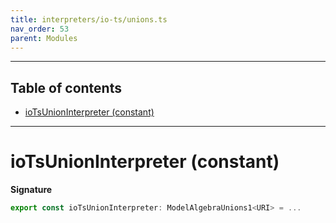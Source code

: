 ```yaml
---
title: interpreters/io-ts/unions.ts
nav_order: 53
parent: Modules
---
```


---

<h2 class="text-delta">Table of contents</h2>

- [ioTsUnionInterpreter (constant)](#iotsunioninterpreter-constant)

---

# ioTsUnionInterpreter (constant)

**Signature**

```ts
export const ioTsUnionInterpreter: ModelAlgebraUnions1<URI> = ...
```
